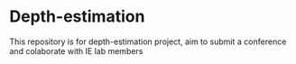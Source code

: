 # Depth-estimation
This repository is for depth-estimation project, aim to submit a conference and colaborate with IE lab members
